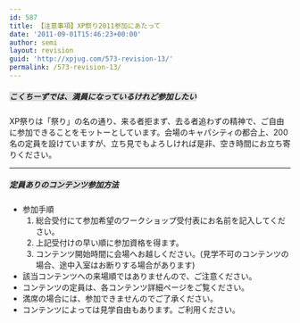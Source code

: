 ```yaml
---
id: 587
title: 【注意事項】XP祭り2011参加にあたって
date: '2011-09-01T15:46:23+00:00'
author: semi
layout: revision
guid: 'http://xpjug.com/573-revision-13/'
permalink: /573-revision-13/
---
```


##### <font style="background-color:#dcdddd">こくちーずでは、満員になっているけれど参加したい</font>

XP祭りは「祭り」の名の通り、来る者拒まず、去る者追わずの精神で、ご自由に参加できることをモットーとしています。会場のキャパシティの都合上、200名の定員を設けていますが、立ち見でもよろしければ是非、空き時間にお立ち寄りください。

---

##### <font style="background-color:#dcdddd">定員ありのコンテンツ参加方法</font>

- 参加手順 
    1. 総合受付にて参加希望のワークショップ受付表にお名前を記入してください。
    2. 上記受付けの早い順に参加資格を得ます。
    3. コンテンツ開始時間に会場へお越しください。(見学不可のコンテンツの場合、途中入室はお断りする場合があります)
- 該当コンテンツへの来場順ではありませんので、ご注意ください。
- コンテンツの定員は、各コンテンツ詳細ページをご覧ください。
- 満席の場合には、参加できませんのでご了承ください。
- コンテンツによっては見学自由もあります。ご利用ください。